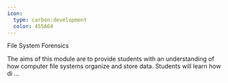 ```yaml
---
icon:
  type: carbon:development
  color: 455A64
---
```

File System Forensics

The aims of this module are to provide students with an understanding of how computer file systems organize and store data. Students will learn how di ... 
